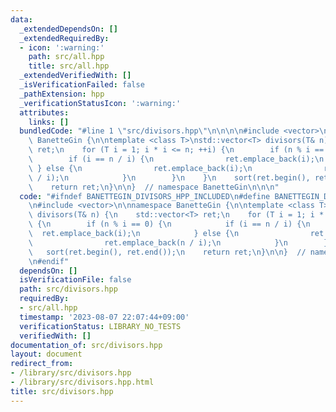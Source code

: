 ```yaml
---
data:
  _extendedDependsOn: []
  _extendedRequiredBy:
  - icon: ':warning:'
    path: src/all.hpp
    title: src/all.hpp
  _extendedVerifiedWith: []
  _isVerificationFailed: false
  _pathExtension: hpp
  _verificationStatusIcon: ':warning:'
  attributes:
    links: []
  bundledCode: "#line 1 \"src/divisors.hpp\"\n\n\n\n#include <vector>\n\nnamespace\
    \ BanetteGin {\n\ntemplate <class T>\nstd::vector<T> divisors(T& n) {\n    std::vector<T>\
    \ ret;\n    for (T i = 1; i * i <= n; ++i) {\n        if (n % i == 0) {\n    \
    \        if (i == n / i) {\n                ret.emplace_back(i);\n           \
    \ } else {\n                ret.emplace_back(i);\n                ret.emplace_back(n\
    \ / i);\n            }\n        }\n    }\n    sort(ret.begin(), ret.end());\n\
    \    return ret;\n}\n\n}  // namespace BanetteGin\n\n\n"
  code: "#ifndef BANETTEGIN_DIVISORS_HPP_INCLUDED\n#define BANETTEGIN_DIVISORS_HPP_INCLUDED\n\
    \n#include <vector>\n\nnamespace BanetteGin {\n\ntemplate <class T>\nstd::vector<T>\
    \ divisors(T& n) {\n    std::vector<T> ret;\n    for (T i = 1; i * i <= n; ++i)\
    \ {\n        if (n % i == 0) {\n            if (i == n / i) {\n              \
    \  ret.emplace_back(i);\n            } else {\n                ret.emplace_back(i);\n\
    \                ret.emplace_back(n / i);\n            }\n        }\n    }\n \
    \   sort(ret.begin(), ret.end());\n    return ret;\n}\n\n}  // namespace BanetteGin\n\
    \n#endif"
  dependsOn: []
  isVerificationFile: false
  path: src/divisors.hpp
  requiredBy:
  - src/all.hpp
  timestamp: '2023-08-07 22:07:44+09:00'
  verificationStatus: LIBRARY_NO_TESTS
  verifiedWith: []
documentation_of: src/divisors.hpp
layout: document
redirect_from:
- /library/src/divisors.hpp
- /library/src/divisors.hpp.html
title: src/divisors.hpp
---
```

